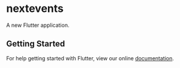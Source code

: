 # nextevents

A new Flutter application.

## Getting Started

For help getting started with Flutter, view our online
[documentation](https://flutter.io/).
